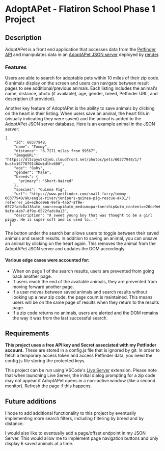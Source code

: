 # AdoptAPet - Flatiron School Phase 1 Project

## Description

AdoptAPet is a front end application that accesses data from the [Petfinder API](https://www.petfinder.com/developers/v2/docs/) and manipulates data in an [AdoptAPet JSON server](https://adoptapet.onrender.com/savedanimals) deployed by [render](https://render.com/).

### Features

Users are able to search for adoptable pets within 10 miles of their zip code. 6 animals display on the screen and users can navigate between result pages to see additional/previous animals. Each listing includes the animal's name, distance, photo (if available), age, gender, breed, Petfinder URL, and description (if provided).

Another key feature of AdoptAPet is the ability to save animals by clicking on the heart in their listing. When users save an animal, the heart fills in (visually indicating they were saved) and the animal is added to the AdoptAPet JSON server database.
Here is an example animal in the JSON server:

```
{
    "id": 60377948,
    "name": "Tommy",
    "distance": "6.7271 miles from 99567",
    "imageURL": "https://dl5zpyw5k3jeb.cloudfront.net/photos/pets/60377948/1/?bust=1677879146&width=600",
    "age": "Baby",
    "gender": "Male",
    "breeds": {
      "primary": "Short-Haired"
    },
    "species": "Guinea Pig",
    "url": "https://www.petfinder.com/small-furry/tommy-60377948/ak/eagle-river/junipers-guinea-pig-rescue-ak81/?referrer_id=e26ce9e6-9efe-4ab7-8f9e-6572fadc0a13&utm_source=api&utm_medium=partnership&utm_content=e26ce9e6-9efe-4ab7-8f9e-6572fadc0a13",
    "description": "A sweet young boy that was thought to be a girl piggy. He is super soft and is used to..."
  }
```

The button under the search bar allows users to toggle between their saved animals and search results. In addition to saving an animal, you can unsave an animal by clicking on the heart again. This removes the animal from the AdoptAPet JSON server and updates the DOM accordingly.

#### Various edge cases were accounted for:

- When on page 1 of the search results, users are prevented from going back another page.
- If users reach the end of the available animals, they are prevented from moving forward another page.
- If a user moves between saved animals and search results without looking up a new zip code, the page count is maintained. This means users will be on the same page of results when they return to the results page.
- If a zip code returns no animals, users are alerted and the DOM remains the way it was from the last successful search.

## Requirements

**This project uses a free API key and Secret associated with my Petfinder account.** These are stored in a config.js file that is ignored by git. In order to fetch a temporary access token and access Petfinder data, you need the config.js file storing the protected keys.

This project can be run using VSCode's [Live Server](https://marketplace.visualstudio.com/items?itemName=ritwickdey.LiveServer) extension. Please note that when launching Live Server, the initial dialog prompting for a zip code may not appear if AdoptAPet opens in a non-active window (like a second monitor). Refresh the page if this happens.

## Future additions

I hope to add additional functionality to this project by eventually implementing more search filters, including filtering by breed and by distance.

I would also like to eventually add a page/offset endpoint in my JSON Server. This would allow me to implement page navigation buttons and only display 6 saved animals at a time.
